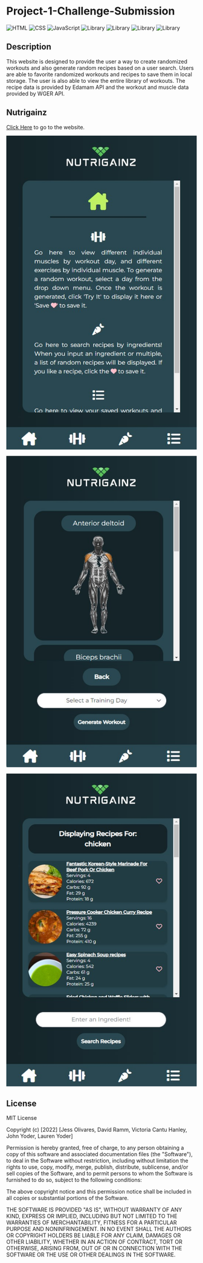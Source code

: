 # Project-1-Challenge-Submission

![HTML](https://img.shields.io/badge/language-HTML-orange)
![CSS](https://img.shields.io/badge/language-CSS-blue)
![JavaScript](https://img.shields.io/badge/language-JavaScript-yellow)
![Library](https://img.shields.io/badge/library-jQuery-blueviolet)
![Library](https://img.shields.io/badge/library-Tailwind-blueviolet)
![Library](https://img.shields.io/badge/API-Edamam-red)
![Library](https://img.shields.io/badge/API-WGER-red)

## Description

This website is designed to provide the user a way to create randomized workouts and also generate random recipes based on a user search. Users are able to favorite randomized workouts and recipes to save them in local storage. The user is also able to view the entire library of workouts. The recipe data is provided by Edamam API and the workout and muscle data provided by WGER API. 

## Nutrigainz
[Click Here](https://jessoliva.github.io/project-1/) to go to the website.

<p>
  <img src="./readme-images/nutrigainz-screenshot.jpg" alt="Nutrigainz webpage screenshot"/>
</p>
<p>
  <img src="./readme-images/nutrigainz-screenshot1.jpg" alt="Nutrigainz webpage screenshot"/>
</p>
<p>
  <img src="./readme-images/nutrigainz-screenshot2.jpg" alt="Nutrigainz webpage screenshot"/>
</p>

## License

MIT License

Copyright (c) [2022] [Jess Olivares, David Ramm, Victoria Cantu Hanley, John Yoder, Lauren Yoder]

Permission is hereby granted, free of charge, to any person obtaining a copy
of this software and associated documentation files (the "Software"), to deal
in the Software without restriction, including without limitation the rights
to use, copy, modify, merge, publish, distribute, sublicense, and/or sell
copies of the Software, and to permit persons to whom the Software is
furnished to do so, subject to the following conditions:

The above copyright notice and this permission notice shall be included in all
copies or substantial portions of the Software.

THE SOFTWARE IS PROVIDED "AS IS", WITHOUT WARRANTY OF ANY KIND, EXPRESS OR
IMPLIED, INCLUDING BUT NOT LIMITED TO THE WARRANTIES OF MERCHANTABILITY,
FITNESS FOR A PARTICULAR PURPOSE AND NONINFRINGEMENT. IN NO EVENT SHALL THE
AUTHORS OR COPYRIGHT HOLDERS BE LIABLE FOR ANY CLAIM, DAMAGES OR OTHER
LIABILITY, WHETHER IN AN ACTION OF CONTRACT, TORT OR OTHERWISE, ARISING FROM,
OUT OF OR IN CONNECTION WITH THE SOFTWARE OR THE USE OR OTHER DEALINGS IN THE
SOFTWARE.